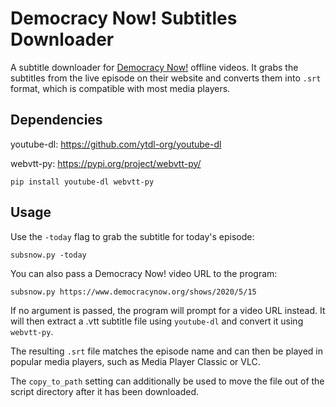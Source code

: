 # Democracy Now! Subtitles Downloader

A subtitle downloader for [Democracy Now!](https://www.democracynow.org/) offline videos. 
It grabs the subtitles from the live episode on their website and converts them into `.srt` format, 
which is compatible with most media players.

## Dependencies

youtube-dl: https://github.com/ytdl-org/youtube-dl

webvtt-py: https://pypi.org/project/webvtt-py/

`pip install youtube-dl webvtt-py`

## Usage

Use the `-today` flag to grab the subtitle for today's episode:

`subsnow.py -today`

You can also pass a Democracy Now! video URL to the program: 

`subsnow.py https://www.democracynow.org/shows/2020/5/15`

If no argument is passed, the program will prompt for a video URL instead.
It will then extract a .vtt subtitle file using `youtube-dl` and convert it using `webvtt-py`.

The resulting `.srt` file matches the episode name and can then be played in popular media players, 
such as Media Player Classic or VLC.

The `copy_to_path` setting can additionally be used to move the file out of the script directory after it has been downloaded.
